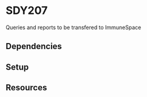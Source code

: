 # SDY207

Queries and reports to be transfered to ImmuneSpace

## Dependencies 

<!-- _list any dependencies on other modules or repos_ -->

## Setup 

<!-- Instructions for getting module working on the server -->

## Resources

<!-- _Links to any helpful resources like LabKey or Notion documentation or external sources used when developing this module_ -->

